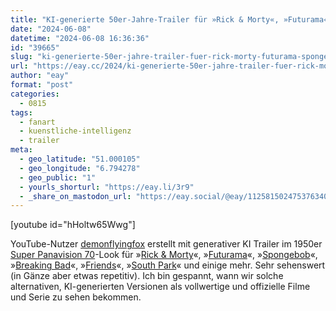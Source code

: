```yaml
---
title: "KI-generierte 50er-Jahre-Trailer für »Rick & Morty«, »Futurama«, »Spongebob« u.v.m."
date: "2024-06-08"
datetime: "2024-06-08 16:36:36"
id: "39665"
slug: "ki-generierte-50er-jahre-trailer-fuer-rick-morty-futurama-spongebob-u-v-m"
url: "https://eay.cc/2024/ki-generierte-50er-jahre-trailer-fuer-rick-morty-futurama-spongebob-u-v-m/"
author: "eay"
format: "post"
categories:
  - 0815
tags:
  - fanart
  - kuenstliche-intelligenz
  - trailer
meta:
  - geo_latitude: "51.000105"
  - geo_longitude: "6.794278"
  - geo_public: "1"
  - yourls_shorturl: "https://eay.li/3r9"
  - _share_on_mastodon_url: "https://eay.social/@eay/112581502475376340"
---
```


\[youtube id="hHoltw65Wwg"\]

YouTube-Nutzer [demonflyingfox](https://www.youtube.com/@demonflyingfox) erstellt mit generativer KI Trailer im 1950er [Super Panavision 70](https://de.wikipedia.org/wiki/Super_Panavision_70)\-Look für »[Rick & Morty](https://www.youtube.com/watch?v=hHoltw65Wwg&t=1s)«, »[Futurama](https://www.youtube.com/watch?v=eSq26Owny68)«, »[Spongebob](https://www.youtube.com/watch?v=JusyRyBg5oM)«, »[Breaking Bad](https://www.youtube.com/watch?v=7epAo1sCnu8)«, »[Friends](https://www.youtube.com/watch?v=NCAW7WGmV3E)«, »[South Park](https://www.youtube.com/watch?v=fBzuzuoaayc)« und einige mehr. Sehr sehenswert (in Gänze aber etwas repetitiv). Ich bin gespannt, wann wir solche alternativen, KI-generierten Versionen als vollwertige und offizielle Filme und Serie zu sehen bekommen.
